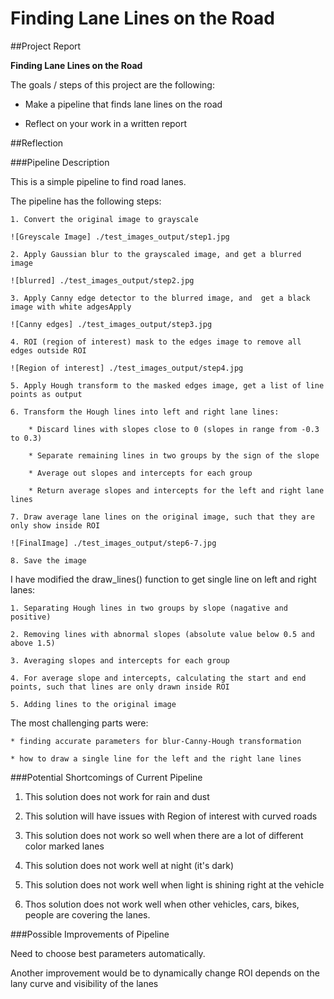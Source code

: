 # **Finding Lane Lines on the Road** 

##Project Report

**Finding Lane Lines on the Road**

The goals / steps of this project are the following:

* Make a pipeline that finds lane lines on the road

* Reflect on your work in a written report

[//]: # (Image References)

[image1]: ./examples/grayscale.jpg "Grayscale"

##Reflection

###Pipeline Description

This is a simple pipeline to find road lanes. 

The pipeline has the following steps:

    1. Convert the original image to grayscale

    ![Greyscale Image] ./test_images_output/step1.jpg

    2. Apply Gaussian blur to the grayscaled image, and get a blurred image

    ![blurred] ./test_images_output/step2.jpg

    3. Apply Canny edge detector to the blurred image, and  get a black image with white adgesApply

    ![Canny edges] ./test_images_output/step3.jpg

    4. ROI (region of interest) mask to the edges image to remove all edges outside ROI

    ![Region of interest] ./test_images_output/step4.jpg

    5. Apply Hough transform to the masked edges image, get a list of line points as output

    6. Transform the Hough lines into left and right lane lines:

        * Discard lines with slopes close to 0 (slopes in range from -0.3 to 0.3)

        * Separate remaining lines in two groups by the sign of the slope

        * Average out slopes and intercepts for each group

        * Return average slopes and intercepts for the left and right lane lines

    7. Draw average lane lines on the original image, such that they are only show inside ROI

    ![FinalImage] ./test_images_output/step6-7.jpg

    8. Save the image

I have modified the draw_lines() function to get single line on left and right lanes:

    1. Separating Hough lines in two groups by slope (nagative and positive)

    2. Removing lines with abnormal slopes (absolute value below 0.5 and above 1.5)

    3. Averaging slopes and intercepts for each group

    4. For average slope and intercepts, calculating the start and end points, such that lines are only drawn inside ROI

    5. Adding lines to the original image

The most challenging parts were:

    * finding accurate parameters for blur-Canny-Hough transformation

    * how to draw a single line for the left and the right lane lines

###Potential Shortcomings of Current Pipeline

1. This solution does not work for rain and dust

2. This solution will have issues with Region of interest with curved roads

3. This solution does not work so well when there are a lot of different color marked lanes

4. This solution does not work well at night (it's dark)

5. This solution does not work well when light is shining right at the vehicle

6. Thos solution does not work well when other vehicles, cars, bikes, people are covering the lanes.

###Possible Improvements of Pipeline

Need to choose best parameters automatically.

Another improvement would be to dynamically change ROI depends on the lany curve and visibility of the lanes
